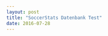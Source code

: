 ```yaml
---
layout: post
title: "SoccerStats Datenbank Test"
date: 2016-07-28
---
```


<script>
	$.ajax({
	  headers: 'X-Mashape-Key: 5CGnz2QM4GmshiIEb9jmizhrwEzAp1Kzby3jsney4KRPUEAFiJ',
	  url: 'https://sportsop-soccer-sports-open-data-v1.p.mashape.com/v1/leagues',
	  dataType: 'json',
	  type: 'GET',
	}).done(function(response) {
	  console.log(response);
	}); 
</script>
